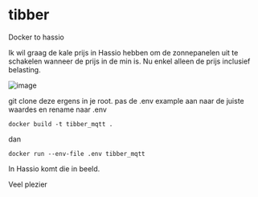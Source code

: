 # tibber
Docker to hassio


Ik wil graag de kale prijs in Hassio hebben om de zonnepanelen uit te schakelen wanneer de prijs in de min is.
Nu enkel alleen de prijs inclusief belasting.


![image](https://github.com/user-attachments/assets/cebf20b4-8faf-49dc-af22-5037e43794dc)


git clone deze ergens in je root.
pas de .env example aan naar de juiste waardes en rename naar .env

```
docker build -t tibber_mqtt .
```

dan 

```
docker run --env-file .env tibber_mqtt
```

In Hassio komt die in beeld.

Veel plezier
